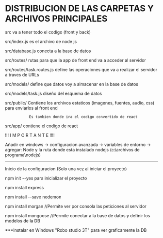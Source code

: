 DISTRIBUCION DE LAS CARPETAS Y ARCHIVOS PRINCIPALES
===================================================

src va a tener todo el codigo (front y back)

src/index.js es el archivo de node js

src/database.js conecta a la base de datos

src/routes/ rutas para que la app de front end va a acceder al servidor

src/routes/task.routes.js define las operaciones que va a realizar el servidor a traves de URLs

src/models/ define que datos voy a almacenar en la base de datos

src/models/task.js diseño del esquema de datos

src/public/ Contiene los archivos estaticos (imagenes, fuentes, audio, css) para enviarlos al front end

	           Es tambien donde ira el codigo convertido de react
		   
src/app/ contiene el codigo de react


!!! I M P O R T A N T E !!!!

Añadir en windows -> configuracion avanzada -> variables de entorno -> agregar: Node y la ruta donde esta instalado nodejs (c:\archivos de programa\nodejs)

----------------------

Inicio de la configuracion (Solo una vez al iniciar el proyecto)

npm init --yes para inicializar el proyecto

npm install express

npm install --save nodemon

npm install morgan //Permite ver por consola las peticiones al servidor

npm install mongoose //Permite conectar a la base de datos y definir los modelos de la DB




***Instalar en Windows "Robo studio 3T" para ver graficamente la DB
